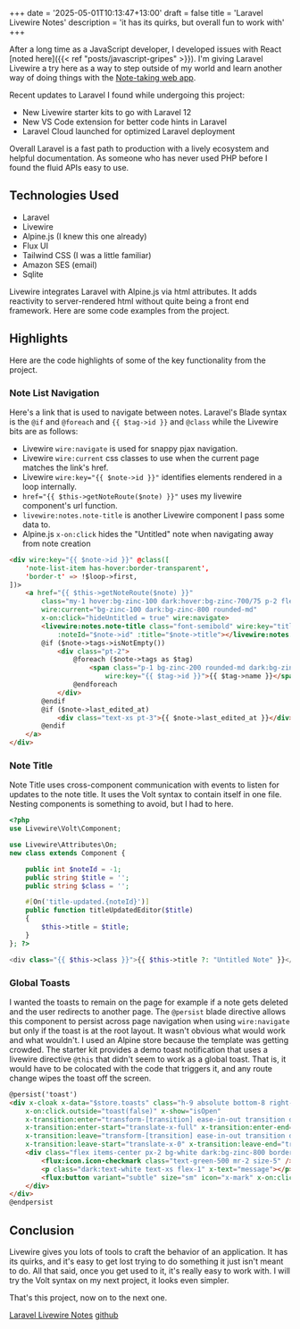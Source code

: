 +++
date = '2025-05-01T10:13:47+13:00'
draft = false
title = 'Laravel Livewire Notes'
description = 'it has its quirks, but overall fun to work with'
+++

After a long time as a JavaScript developer, I developed issues with React [noted here]({{< ref "posts/javascript-gripes" >}}). I'm giving Laravel Livewire a try here as a way to step outside of my world and learn another way of doing things with the [Note-taking web app](https://www.frontendmentor.io/challenges/note-taking-web-app-773r7bUfOG).

Recent updates to Laravel I found while undergoing this project:
- New Livewire starter kits to go with Laravel 12
- New VS Code extension for better code hints in Laravel
- Laravel Cloud launched for optimized Laravel deployment

Overall Laravel is a fast path to production with a lively ecosystem and helpful documentation. As someone who has never used PHP before I found the fluid APIs easy to use.

## Technologies Used
- Laravel
- Livewire
- Alpine.js (I knew this one already)
- Flux UI
- Tailwind CSS (I was a little familiar)
- Amazon SES (email)
- Sqlite

Livewire integrates Laravel with Alpine.js via html attributes. It adds reactivity to server-rendered html without quite being a front end framework. Here are some code examples from the project.

## Highlights

Here are the code highlights of some of the key functionality from the project.

### Note List Navigation
Here's a link that is used to navigate between notes. Laravel's Blade syntax is the `@if` and `@foreach` and `{{ $tag->id }}` and `@class` while the Livewire bits are as follows:
- Livewire `wire:navigate` is used for snappy pjax navigation.
- Livewire `wire:current` css classes to use when the current page matches the link's href.
- Livewire `wire:key="{{ $note->id }}"` identifies elements rendered in a loop internally.
- `href="{{ $this->getNoteRoute($note) }}"` uses my livewire component's url function.
- `livewire:notes.note-title` is another Livewire component I pass some data to.
- Alpine.js `x-on:click` hides the "Untitled" note when navigating away from note creation

```html
<div wire:key="{{ $note->id }}" @class([
    'note-list-item has-hover:border-transparent',
    'border-t' => !$loop->first,
])>
    <a href="{{ $this->getNoteRoute($note) }}"
        class="my-1 hover:bg-zinc-100 dark:hover:bg-zinc-700/75 p-2 flex flex-col hover:rounded-md"
        wire:current="bg-zinc-100 dark:bg-zinc-800 rounded-md"
        x-on:click="hideUntitled = true" wire:navigate>
        <livewire:notes.note-title class="font-semibold" wire:key="title_{{ $note->id }}"
            :noteId="$note->id" :title="$note->title"></livewire:notes.note-title>
        @if ($note->tags->isNotEmpty())
            <div class="pt-2">
                @foreach ($note->tags as $tag)
                    <span class="p-1 bg-zinc-200 rounded-md dark:bg-zinc-700 text-xs"
                        wire:key="{{ $tag->id }}">{{ $tag->name }}</span>
                @endforeach
            </div>
        @endif
        @if ($note->last_edited_at)
            <div class="text-xs pt-3">{{ $note->last_edited_at }}</div>
        @endif
    </a>
</div>
```

### Note Title
Note Title uses cross-component communication with events to listen for updates to the note title. It uses the Volt syntax to contain itself in one file. Nesting components is something to avoid, but I had to here.

```php
<?php
use Livewire\Volt\Component;

use Livewire\Attributes\On;
new class extends Component {

    public int $noteId = -1;
    public string $title = '';
    public string $class = '';

    #[On('title-updated.{noteId}')]
    public function titleUpdatedEditor($title)
    {
        $this->title = $title;
    }
}; ?>

<div class="{{ $this->class }}">{{ $this->title ?: "Untitled Note" }}</div>
```

### Global Toasts
I wanted the toasts to remain on the page for example if a note gets deleted and the user redirects to another page. The `@persist` blade directive allows this component to persist across page navigation when using `wire:navigate` but only if the toast is at the root layout. It wasn't obvious what would work and what wouldn't. I used an Alpine store because the template was getting crowded. The starter kit provides a demo toast notification that uses a livewire directive `@this` that didn't seem to work as a global toast. That is, it would have to be colocated with the code that triggers it, and any route change wipes the toast off the screen.
```html
@persist('toast')
<div x-cloak x-data="$store.toasts" class="h-9 absolute bottom-8 right-0 z-100 w-102"
    x-on:click.outside="toast(false)" x-show="isOpen"
    x-transition:enter="transform-[transition] ease-in-out transition duration-500"
    x-transition:enter-start="translate-x-full" x-transition:enter-end="translate-x-0"
    x-transition:leave="transform-[transition] ease-in-out transition duration-500"
    x-transition:leave-start="translate-x-0" x-transition:leave-end="translate-x-full">
    <div class="flex items-center px-2 bg-white dark:bg-zinc-800 border rounded-xl w-96">
        <flux:icon.icon-checkmark class="text-green-500 mr-2 size-5" />
        <p class="dark:text-white text-xs flex-1" x-text="message"></p>
        <flux:button variant="subtle" size="sm" icon="x-mark" x-on:click="toast(false)"></flux:button>
    </div>
</div>
@endpersist
```

## Conclusion

Livewire gives you lots of tools to craft the behavior of an application. It has its quirks, and it's easy to get lost trying to do something it just isn't meant to do. All that said, once you get used to it, it's really easy to work with. I will try the Volt syntax on my next project, it looks even simpler.

That's this project, now on to the next one.

[Laravel Livewire Notes](https://www.frontendmentor.io/solutions/laravel-livewire-notes-85CwNRZkYZ) [github](https://github.com/rowinf/notes)